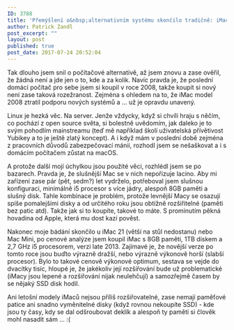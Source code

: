 ```yaml
---
ID: 3788
title: 'Přemýšlení o&nbsp;alternativním systému skončilo tradičně: iMac'
author: Patrick Zandl
post_excerpt: ""
layout: post
published: true
post_date: 2017-07-24 20:52:04
---
```

<p>Tak dlouho jsem snil o počítačové alternativě, až jsem znovu a zase ověřil, že žádná není a jde jen o to, kde a za kolik. Navíc pravda je, že poslední domácí počítač pro sebe jsem si koupil v roce 2008, takže koupit si nový není zase taková rozežranost. Zejména s ohledem na to, že iMac model 2008 ztratil podporu nových systémů a … už je opravdu unavený. </p>
<p>Linux je hezká věc. Na server. Jenže vždycky, když si chvíli hraju s něčím, co pochází z open source světa, si bolestně uvědomím, jak daleko je to svým pohodlím mainstreamu (teď mě například školí uživatelská přívětivost Yubikey a to je ještě zlatý koncept). A i když mám v poslední době zejména z pracovních důvodů zabezpečovací mánii, rozhodl jsem se nešaškovat a i s domácím počítačem zůstat na macOS. </p>
<p>A protože další mojí úchylkou jsou použité věci, rozhlédl jsem se po bazarech. Pravda je, že slušnější Mac se v nich nepořizuje lacino. Aby mi zařízení zase pár (pět, sedm?) let vydrželo, potřeboval jsem slušnou konfiguraci, minimálně i5 procesor s více jádry, alespoň 8GB paměti a slušný disk. Tahle kombinace je problém, protože levnější Macy se osazují spíše pomalejšími disky a od určitého roku jsou obtížně rozšiřitelné (paměti bez patic atd). Takže jak si to koupíte, takové to máte. S prominutím pěkná hovadina od Apple, která mu dost kazí pověst. </p>
<p>Nakonec moje bádání skončilo u iMac 21 (větší na stůl nedostanu) nebo Mac Mini, po cenové analýze jsem koupil iMac s 8GB paměti, 1TB diskem a 2,7 GHz i5 procesorem, verzi late 2013. Zajímavé je, že novější verze po tomto roce jsou buďto výrazně dražší, nebo výrazně výkonově horší (slabší procesor). Bylo to takové cenově výkonové optimum, sestava se vejde do dvacítky tisíc, hloupé je, že jakékoliv její rozšiřování bude už problematické (iMacy jsou lepené a rozšiřování nijak neulehčují) a samozřejmě časem by se nějaký SSD disk hodil. </p>
<p>Ani letošní modely iMaců nejsou příliš rozšiřovatelné, zase nemají paměťové patice ani snadno vyměnitelné disky (když rovnou nekoupíte SSD) - kde jsou ty časy, kdy se dal odšroubovat deklík a alespoň ty paměti si člověk mohl nasadit sám … :(</p>